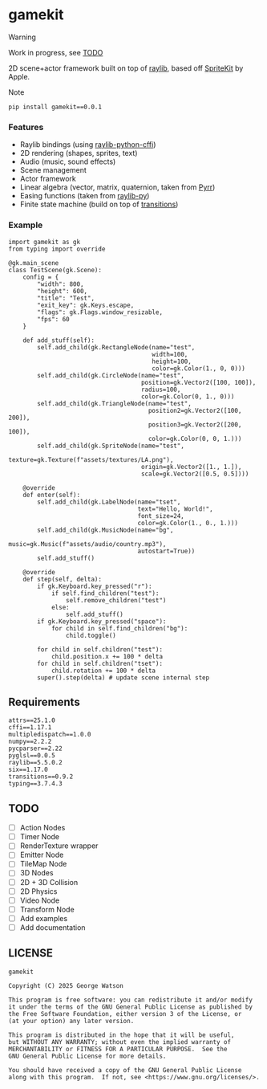 # gamekit

> [!WARNING]
> Work in progress, see [TODO](#todo)

2D scene+actor framework built on top of [raylib](https://github.com/raysan5/raylib), based off [SpriteKit](https://developer.apple.com/documentation/spritekit) by Apple.

> [!NOTE]
> `pip install gamekit==0.0.1`

### Features

- Raylib bindings (using [raylib-python-cffi](https://github.com/electronstudio/raylib-python-cffi/tree/master))
- 2D rendering (shapes, sprites, text)
- Audio (music, sound effects)
- Scene management
- Actor framework
- Linear algebra (vector, matrix, quaternion, taken from [Pyrr](https://github.com/adamlwgriffiths/Pyrr))
- Easing functions (taken from [raylib-py](https://github.com/overdev/raylib-py/blob/master/src/raylibpy/easings.py))
- Finite state machine (build on top of [transitions](https://github.com/pytransitions/transitions))

### Example

```python3
import gamekit as gk
from typing import override

@gk.main_scene
class TestScene(gk.Scene):
    config = {
        "width": 800,
        "height": 600,
        "title": "Test",
        "exit_key": gk.Keys.escape,
        "flags": gk.Flags.window_resizable,
        "fps": 60
    }

    def add_stuff(self):
        self.add_child(gk.RectangleNode(name="test",
                                        width=100,
                                        height=100,
                                        color=gk.Color(1., 0, 0)))
        self.add_child(gk.CircleNode(name="test",
                                     position=gk.Vector2([100, 100]),
                                     radius=100,
                                     color=gk.Color(0, 1., 0)))
        self.add_child(gk.TriangleNode(name="test",
                                       position2=gk.Vector2([100, 200]),
                                       position3=gk.Vector2([200, 100]),
                                       color=gk.Color(0, 0, 1.)))
        self.add_child(gk.SpriteNode(name="test",
                                     texture=gk.Texture(f"assets/textures/LA.png"),
                                     origin=gk.Vector2([1., 1.]),
                                     scale=gk.Vector2([0.5, 0.5])))
    
    @override
    def enter(self):
        self.add_child(gk.LabelNode(name="tset",
                                    text="Hello, World!",
                                    font_size=24,
                                    color=gk.Color(1., 0., 1.)))
        self.add_child(gk.MusicNode(name="bg",
                                    music=gk.Music(f"assets/audio/country.mp3"),
                                    autostart=True))
        self.add_stuff()

    @override
    def step(self, delta):
        if gk.Keyboard.key_pressed("r"):
            if self.find_children("test"):
                self.remove_children("test")
            else:
                self.add_stuff()
        if gk.Keyboard.key_pressed("space"):
            for child in self.find_children("bg"):
                child.toggle()
        
        for child in self.children("test"):
            child.position.x += 100 * delta
        for child in self.children("tset"):
            child.rotation += 100 * delta
        super().step(delta) # update scene internal step
```

## Requirements

```
attrs==25.1.0
cffi==1.17.1
multipledispatch==1.0.0
numpy==2.2.2
pycparser==2.22
pyglsl==0.0.5
raylib==5.5.0.2
six==1.17.0
transitions==0.9.2
typing==3.7.4.3
```

## TODO

- [ ] Action Nodes
- [ ] Timer Node
- [ ] RenderTexture wrapper
- [ ] Emitter Node
- [ ] TileMap Node
- [ ] 3D Nodes
- [ ] 2D + 3D Collision
- [ ] 2D Physics
- [ ] Video Node
- [ ] Transform Node
- [ ] Add examples
- [ ] Add documentation

## LICENSE

```
gamekit

Copyright (C) 2025 George Watson

This program is free software: you can redistribute it and/or modify
it under the terms of the GNU General Public License as published by
the Free Software Foundation, either version 3 of the License, or
(at your option) any later version.

This program is distributed in the hope that it will be useful,
but WITHOUT ANY WARRANTY; without even the implied warranty of
MERCHANTABILITY or FITNESS FOR A PARTICULAR PURPOSE.  See the
GNU General Public License for more details.

You should have received a copy of the GNU General Public License
along with this program.  If not, see <https://www.gnu.org/licenses/>.
```
